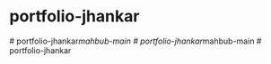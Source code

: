 
# portfolio-jhankar
#   p o r t f o l i o - j h a n k a r _ m a h b u b - m a i n  
 #   p o r t f o l i o - j h a n k a r _ m a h b u b - m a i n  
 #   p o r t f o l i o - j h a n k a r  
 